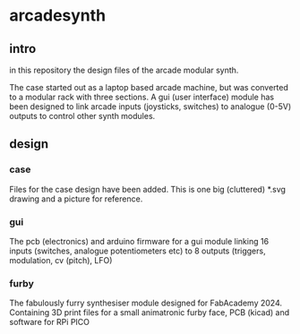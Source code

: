 # arcadesynth
## intro
in this repository the design files of the arcade modular synth. 

The case started out as a laptop based arcade machine, but was converted to a modular rack with three sections. A gui (user interface) module has been designed to link arcade inputs (joysticks, switches) to analogue (0-5V) outputs to control other synth modules.

## design
### case
Files for the case design have been added. This is one big (cluttered) *.svg drawing and a picture for reference.
### gui
The pcb (electronics) and arduino firmware for a gui module linking 16 inputs (switches, analogue potentiometers etc) to 8 outputs (triggers, modulation, cv (pitch), LFO)
### furby
The fabulously furry synthesiser module designed for FabAcademy 2024. Containing 3D print files for a small animatronic furby face, PCB (kicad) and software for RPi PICO


